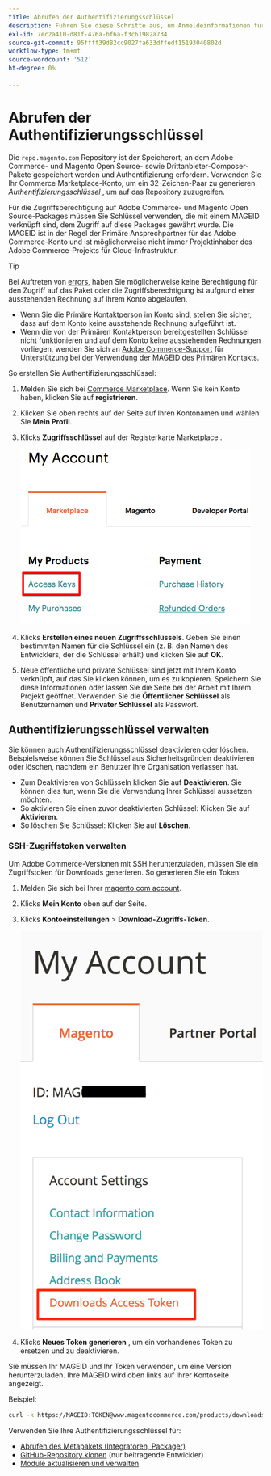 ```yaml
---
title: Abrufen der Authentifizierungsschlüssel
description: Führen Sie diese Schritte aus, um Anmeldeinformationen für den Zugriff auf Adobe Commerce- und Magento Open Source Composer-Pakete unter repo.magento.com abzurufen.
exl-id: 7ec2a410-d81f-476a-bf6a-f3c61982a734
source-git-commit: 95ffff39d82cc9027fa633dffedf15193040802d
workflow-type: tm+mt
source-wordcount: '512'
ht-degree: 0%

---
```


# Abrufen der Authentifizierungsschlüssel

Die `repo.magento.com` Repository ist der Speicherort, an dem Adobe Commerce- und Magento Open Source- sowie Drittanbieter-Composer-Pakete gespeichert werden und Authentifizierung erfordern. Verwenden Sie Ihr Commerce Marketplace-Konto, um ein 32-Zeichen-Paar zu generieren. *Authentifizierungsschlüssel* , um auf das Repository zuzugreifen.

Für die Zugriffsberechtigung auf Adobe Commerce- und Magento Open Source-Packages müssen Sie Schlüssel verwenden, die mit einem MAGEID verknüpft sind, dem Zugriff auf diese Packages gewährt wurde. Die MAGEID ist in der Regel der Primäre Ansprechpartner für das Adobe Commerce-Konto und ist möglicherweise nicht immer Projektinhaber des Adobe Commerce-Projekts für Cloud-Infrastruktur.

>[!TIP]
>
>Bei Auftreten von [errors](https://experienceleague.adobe.com/docs/commerce-knowledge-base/kb/troubleshooting/deployment/magento-commerce-cloud-repo-could-not-be-accessed-403-forbidden-or-404-not-found-error-when-deploying.html), haben Sie möglicherweise keine Berechtigung für den Zugriff auf das Paket oder die Zugriffsberechtigung ist aufgrund einer ausstehenden Rechnung auf Ihrem Konto abgelaufen.
>
>* Wenn Sie die Primäre Kontaktperson im Konto sind, stellen Sie sicher, dass auf dem Konto keine ausstehende Rechnung aufgeführt ist.
>* Wenn die von der Primären Kontaktperson bereitgestellten Schlüssel nicht funktionieren und auf dem Konto keine ausstehenden Rechnungen vorliegen, wenden Sie sich an [Adobe Commerce-Support](https://experienceleague.adobe.com/docs/commerce-knowledge-base/kb/help-center-guide/magento-help-center-user-guide.html#submit-ticket) für Unterstützung bei der Verwendung der MAGEID des Primären Kontakts.

So erstellen Sie Authentifizierungsschlüssel:

1. Melden Sie sich bei [Commerce Marketplace](https://marketplace.magento.com). Wenn Sie kein Konto haben, klicken Sie auf **registrieren**.
1. Klicken Sie oben rechts auf der Seite auf Ihren Kontonamen und wählen Sie **Mein Profil**.

1. Klicks **Zugriffsschlüssel** auf der Registerkarte Marketplace .

   ![Sichere Zugriffsschlüssel auf Commerce Marketplace abrufen](../../assets/installation/cloud_access-key.png)

1. Klicks **Erstellen eines neuen Zugriffsschlüssels**. Geben Sie einen bestimmten Namen für die Schlüssel ein (z. B. den Namen des Entwicklers, der die Schlüssel erhält) und klicken Sie auf **OK**.

1. Neue öffentliche und private Schlüssel sind jetzt mit Ihrem Konto verknüpft, auf das Sie klicken können, um es zu kopieren. Speichern Sie diese Informationen oder lassen Sie die Seite bei der Arbeit mit Ihrem Projekt geöffnet. Verwenden Sie die **Öffentlicher Schlüssel** als Benutzernamen und **Privater Schlüssel** als Passwort.

## Authentifizierungsschlüssel verwalten

Sie können auch Authentifizierungsschlüssel deaktivieren oder löschen. Beispielsweise können Sie Schlüssel aus Sicherheitsgründen deaktivieren oder löschen, nachdem ein Benutzer Ihre Organisation verlassen hat.

* Zum Deaktivieren von Schlüsseln klicken Sie auf **Deaktivieren**. Sie können dies tun, wenn Sie die Verwendung Ihrer Schlüssel aussetzen möchten.
* So aktivieren Sie einen zuvor deaktivierten Schlüssel: Klicken Sie auf **Aktivieren**.
* So löschen Sie Schlüssel: Klicken Sie auf **Löschen**.

### SSH-Zugriffstoken verwalten

Um Adobe Commerce-Versionen mit SSH herunterzuladen, müssen Sie ein Zugriffstoken für Downloads generieren. So generieren Sie ein Token:

1. Melden Sie sich bei Ihrer [magento.com account](https://account.magento.com/customer/account/login).
1. Klicks **Mein Konto** oben auf der Seite.
1. Klicks **Kontoeinstellungen** > **Download-Zugriffs-Token**.

   ![Auf die Schlüssel zugreifen](../../assets/installation/connect_keys1.png)

1. Klicks **Neues Token generieren** , um ein vorhandenes Token zu ersetzen und zu deaktivieren.

Sie müssen Ihr MAGEID und Ihr Token verwenden, um eine Version herunterzuladen. Ihre MAGEID wird oben links auf Ihrer Kontoseite angezeigt.

Beispiel:

```bash
curl -k https://MAGEID:TOKEN@www.magentocommerce.com/products/downloads/info/help
```

Verwenden Sie Ihre Authentifizierungsschlüssel für:

* [Abrufen des Metapakets (Integratoren, Packager)](../composer.md)
* [GitHub-Repository klonen](https://developer.adobe.com/commerce/contributor/guides/install/clone-repository/) (nur beitragende Entwickler)
* [Module aktualisieren und verwalten](../../upgrade/modules/upgrade.md)
